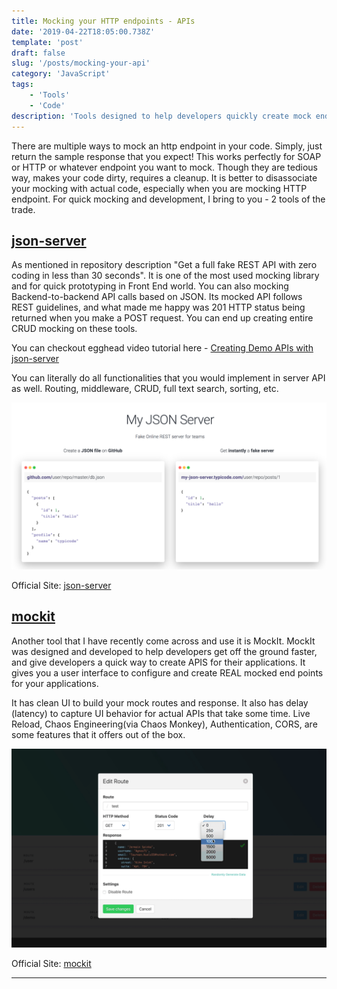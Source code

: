 ```yaml
---
title: Mocking your HTTP endpoints - APIs
date: '2019-04-22T18:05:00.738Z'
template: 'post'
draft: false
slug: '/posts/mocking-your-api'
category: 'JavaScript'
tags:
    - 'Tools'
    - 'Code'
description: 'Tools designed to help developers quickly create mock end points for their applications for faster development.'
---
```


There are multiple ways to mock an http endpoint in your code. Simply, just return the sample response that you expect! This works perfectly for SOAP or HTTP or whatever endpoint you want to mock. Though they are tedious way, makes your code dirty, requires a cleanup. It is better to disassociate your mocking with actual code, especially when you are mocking HTTP endpoint. For quick mocking and development, I bring to you - 2 tools of the trade.

## [json-server](https://github.com/typicode/json-server)

As mentioned in repository description "Get a full fake REST API with zero coding in less than 30 seconds". It is one of the most used mocking library and for quick prototyping in Front End world. You can also mocking Backend-to-backend API calls based on JSON. Its mocked API follows REST guidelines, and what made me happy was 201 HTTP status being returned when you make a POST request. You can end up creating entire CRUD mocking on these tools.

You can checkout egghead video tutorial here - [Creating Demo APIs with json-server](https://egghead.io/lessons/nodejs-creating-demo-apis-with-json-server)

You can literally do all functionalities that you would implement in server API as well. Routing, middleware, CRUD, full text search, sorting, etc.

![Screenshot](/media/json-server.png)

Official Site: [json-server](https://github.com/typicode/json-server)

## [mockit](https://mockit.netlify.com/)

Another tool that I have recently come across and use it is MockIt. MockIt was designed and developed to help developers get off the ground faster, and give developers a quick way to create APIS for their applications. It gives you a user interface to configure and create REAL mocked end points for your applications.

It has clean UI to build your mock routes and response. It also has delay (latency) to capture UI behavior for actual APIs that take some time. Live Reload, Chaos Engineering(via Chaos Monkey), Authentication, CORS, are some features that it offers out of the box.

![Screenshot](/media/mockit.png)

Official Site: [mockit](https://mockit.netlify.com/)

---
